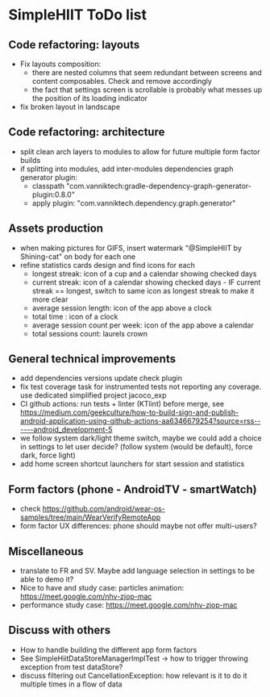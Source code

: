 # SimpleHIIT ToDo list

## Code refactoring: layouts
* Fix layouts composition:
  * there are nested columns that seem redundant between screens and content composables. Check and remove accordingly
  * the fact that settings screen is scrollable is probably what messes up the position of its loading indicator
* fix broken layout in landscape

## Code refactoring: architecture
* split clean arch layers to modules to allow for future multiple form factor builds
* if splitting into modules, add inter-modules dependencies graph generator plugin:
  * classpath "com.vanniktech:gradle-dependency-graph-generator-plugin:0.8.0"
  * apply plugin: "com.vanniktech.dependency.graph.generator"

## Assets production
* when making pictures for GIFS, insert watermark "@SimpleHIIT by Shining-cat" on body for each one
* refine statistics cards design and find icons for each
  * longest streak: icon of a cup and a calendar showing checked days
  * current streak: icon of a calendar showing checked days - IF current streak == longest, switch to same icon as longest streak to make it more clear
  * average session length: icon of the app above a clock
  * total time : icon of a clock
  * average session count per week: icon of the app above a calendar
  * total sessions count: laurels crown

## General technical improvements
* add dependencies versions update check plugin
* fix test coverage task for instrumented tests not reporting any coverage. use dedicated simplified project jacoco_exp
* CI github actions: run tests + linter (KTlint) before merge, see https://medium.com/geekculture/how-to-build-sign-and-publish-android-application-using-github-actions-aa6346679254?source=rss------android_development-5
* we follow system dark/light theme switch, maybe we could add a choice in settings to let user decide? (follow system (would be default), force dark, force light)
* add home screen shortcut launchers for start session and statistics

## Form factors (phone - AndroidTV - smartWatch)
* check https://github.com/android/wear-os-samples/tree/main/WearVerifyRemoteApp
* form factor UX differences: phone should maybe not offer multi-users?

## Miscellaneous
* translate to FR and SV. Maybe add language selection in settings to be able to demo it?
* Nice to have and study case: particles animation: https://meet.google.com/nhv-zjop-mac
* performance study case: https://meet.google.com/nhv-zjop-mac

## Discuss with others
* How to handle building the different app form factors
* See SimpleHiitDataStoreManagerImplTest -> how to trigger throwing exception from test dataStore?
* discuss filtering out CancellationException: how relevant is it to do it multiple times in a flow of data


